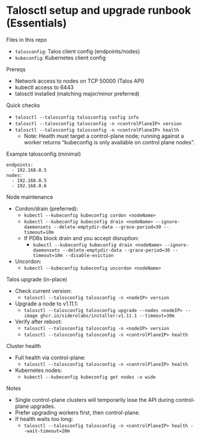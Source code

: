 # Talosctl setup and upgrade runbook (Essentials)

Files in this repo
- `talosconfig`: Talos client config (endpoints/nodes)
- `kubeconfig`: Kubernetes client config

Prereqs
- Network access to nodes on TCP 50000 (Talos API)
- kubectl access to 6443
- talosctl installed (matching major/minor preferred)

Quick checks
- `talosctl --talosconfig talosconfig config info`
- `talosctl --talosconfig talosconfig -n <controlPlaneIP> version`
- `talosctl --talosconfig talosconfig -n <controlPlaneIP> health`
  - Note: Health must target a control-plane node; running against a worker returns “kubeconfig is only available on control plane nodes”.

Example talosconfig (minimal)
```
endpoints:
  - 192.168.0.5
nodes:
  - 192.168.0.5
  - 192.168.0.6
```

Node maintenance
- Cordon/drain (preferred):
  - `kubectl --kubeconfig kubeconfig cordon <nodeName>`
  - `kubectl --kubeconfig kubeconfig drain <nodeName> --ignore-daemonsets --delete-emptydir-data --grace-period=30 --timeout=10m`
  - If PDBs block drain and you accept disruption:
    - `kubectl --kubeconfig kubeconfig drain <nodeName> --ignore-daemonsets --delete-emptydir-data --grace-period=30 --timeout=10m --disable-eviction`
- Uncordon:
  - `kubectl --kubeconfig kubeconfig uncordon <nodeName>`

Talos upgrade (in-place)
- Check current version:
  - `talosctl --talosconfig talosconfig -n <nodeIP> version`
- Upgrade a node to v1.11.1:
  - `talosctl --talosconfig talosconfig upgrade --nodes <nodeIP> --image ghcr.io/siderolabs/installer:v1.11.1 --timeout=30m`
- Verify after reboot:
  - `talosctl --talosconfig talosconfig -n <nodeIP> version`
  - `talosctl --talosconfig talosconfig -n <controlPlaneIP> health`

Cluster health
- Full health via control-plane:
  - `talosctl --talosconfig talosconfig -n <controlPlaneIP> health`
- Kubernetes nodes:
  - `kubectl --kubeconfig kubeconfig get nodes -o wide`

Notes
- Single control-plane clusters will temporarily lose the API during control-plane upgrades.
- Prefer upgrading workers first, then control-plane.
- If health waits too long:
  - `talosctl --talosconfig talosconfig -n <controlPlaneIP> health --wait-timeout=20m`
